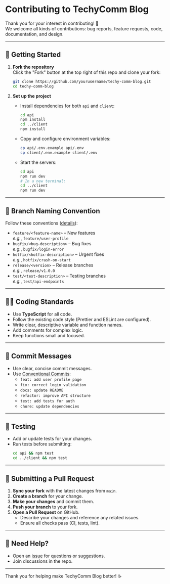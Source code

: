# Contributing to TechyComm Blog

Thank you for your interest in contributing! 🎉  
We welcome all kinds of contributions: bug reports, feature requests, code, documentation, and design.

---

## 🏁 Getting Started

1. **Fork the repository**  
   Click the "Fork" button at the top right of this repo and clone your fork:
   ```sh
   git clone https://github.com/yourusername/techy-comm-blog.git
   cd techy-comm-blog
   ```

2. **Set up the project**  
   - Install dependencies for both `api` and `client`:
     ```sh
     cd api
     npm install
     cd ../client
     npm install
     ```
   - Copy and configure environment variables:
     ```sh
     cp api/.env.example api/.env
     cp client/.env.example client/.env
     ```
   - Start the servers:
     ```sh
     cd api
     npm run dev
     # In a new terminal:
     cd ../client
     npm run dev
     ```

---

## 🌱 Branch Naming Convention

Follow these conventions ([details](https://www.geeksforgeeks.org/git/how-to-naming-conventions-for-git-branches/)):

- `feature/<feature-name>` – New features  
  _e.g._, `feature/user-profile`
- `bugfix/<bug-description>` – Bug fixes  
  _e.g._, `bugfix/login-error`
- `hotfix/<hotfix-description>` – Urgent fixes  
  _e.g._, `hotfix/crash-on-start`
- `release/<version>` – Release branches  
  _e.g._, `release/v1.0.0`
- `test/<test-description>` – Testing branches  
  _e.g._, `test/api-endpoints`

---

## 🧑‍💻 Coding Standards

- Use **TypeScript** for all code.
- Follow the existing code style (Prettier and ESLint are configured).
- Write clear, descriptive variable and function names.
- Add comments for complex logic.
- Keep functions small and focused.

---

## 📝 Commit Messages

- Use clear, concise commit messages.
- Use [Conventional Commits](https://www.conventionalcommits.org/en/v1.0.0/):
  - `feat: add user profile page`
  - `fix: correct login validation`
  - `docs: update README`
  - `refactor: improve API structure`
  - `test: add tests for auth`
  - `chore: update dependencies`

---

## 🧪 Testing

- Add or update tests for your changes.
- Run tests before submitting:
  ```sh
  cd api && npm test
  cd ../client && npm test
  ```

---

## 🚀 Submitting a Pull Request

1. **Sync your fork** with the latest changes from `main`.
2. **Create a branch** for your change.
3. **Make your changes** and commit them.
4. **Push your branch** to your fork.
5. **Open a Pull Request** on GitHub.
   - Describe your changes and reference any related issues.
   - Ensure all checks pass (CI, tests, lint).

---

## 🙋 Need Help?

- Open an [issue](https://github.com/yourusername/techy-comm-blog/issues) for questions or suggestions.
- Join discussions in the repo.

---

Thank you for helping make TechyComm Blog better! ☕
